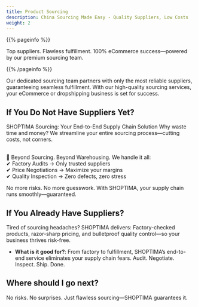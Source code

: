 ```yaml
---
title: Product Sourcing
description: China Sourcing Made Easy - Quality Suppliers, Low Costs
weight: 2
---
```


{{% pageinfo %}}

Top suppliers. Flawless fulfillment. 100% eCommerce success—powered by our premium sourcing team.

{{% /pageinfo %}}

Our dedicated sourcing team partners with only the most reliable suppliers, guaranteeing seamless fulfillment. With our high-quality sourcing services, your eCommerce or dropshipping business is set for success.

## If You Do Not Have Suppliers Yet?

SHOPTIMA Sourcing: Your End-to-End Supply Chain Solution
Why waste time and money? We streamline your entire sourcing process—cutting costs, not corners.

<br>🚀 Beyond Sourcing. Beyond Warehousing.
We handle it all:
<br>✔ Factory Audits → Only trusted suppliers
<br>✔ Price Negotiations → Maximize your margins
<br>✔ Quality Inspection → Zero defects, zero stress

No more risks. No more guesswork.
With SHOPTIMA, your supply chain runs smoothly—guaranteed.

## If You Already Have Suppliers?

Tired of sourcing headaches? SHOPTIMA delivers: Factory-checked products, razor-sharp pricing, and bulletproof quality control—so your business thrives risk-free.

- **What is it good for?**: From factory to fulfillment, SHOPTIMA’s end-to-end service eliminates your supply chain fears. Audit. Negotiate. Inspect. Ship. Done.


## Where should I go next?

No risks. No surprises. Just flawless sourcing—SHOPTIMA guarantees it.